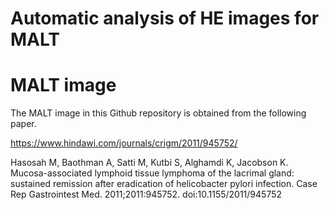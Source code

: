# Automatic analysis of HE images for MALT


# MALT image

The MALT image in this Github repository is obtained from the following paper.

https://www.hindawi.com/journals/crigm/2011/945752/

Hasosah M, Baothman A, Satti M, Kutbi S, Alghamdi K, Jacobson K. Mucosa-associated lymphoid tissue lymphoma of the lacrimal gland: sustained remission after eradication of helicobacter pylori infection. Case Rep Gastrointest Med. 2011;2011:945752. doi:10.1155/2011/945752
